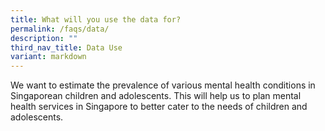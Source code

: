 ```yaml
---
title: What will you use the data for?
permalink: /faqs/data/
description: ""
third_nav_title: Data Use
variant: markdown
---
```

We want to estimate the prevalence of various mental health conditions in Singaporean children and adolescents. This will help us to plan mental health services in Singapore to better cater to the needs of children and adolescents.